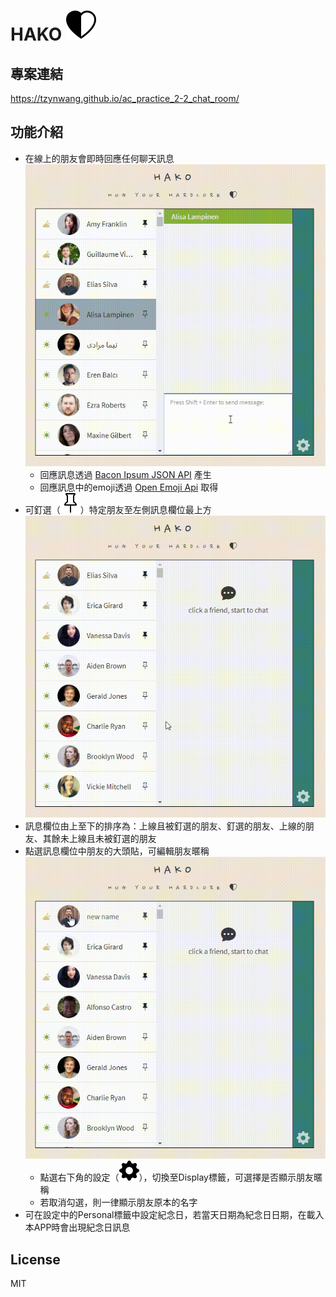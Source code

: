 # HAKO ![hart-icon](./images/README-img/heart-half.svg)

## 專案連結
https://tzynwang.github.io/ac_practice_2-2_chat_room/

## 功能介紹
- 在線上的朋友會即時回應任何聊天訊息
  ![auto reply demonstration](./images/README-img/autoReply.gif)
  - 回應訊息透過 [Bacon Ipsum JSON API](https://baconipsum.com/json-api/) 產生
  - 回應訊息中的emoji透過 [Open Emoji Api](https://emoji-api.com/) 取得
- 可釘選（![pin-icon](./images/README-img/pin.svg)）特定朋友至左側訊息欄位最上方
  ![pin friend demonstration](./images/README-img/pinFriend.gif)
- 訊息欄位由上至下的排序為：上線且被釘選的朋友、釘選的朋友、上線的朋友、其餘未上線且未被釘選的朋友
- 點選訊息欄位中朋友的大頭貼，可編輯朋友暱稱
  ![nickname edit demonstration](./images/README-img/editAndDisplayNickname.gif)
  - 點選右下角的設定（![setting-icon](./images/README-img/gear-fill.svg)），切換至Display標籤，可選擇是否顯示朋友暱稱
  - 若取消勾選，則一律顯示朋友原本的名字
- 可在設定中的Personal標籤中設定紀念日，若當天日期為紀念日日期，在載入本APP時會出現紀念日訊息

## License
MIT 
